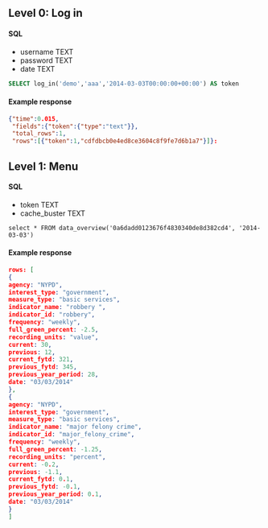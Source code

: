 ## Level 0: Log in 

#### SQL

* username TEXT
* password TEXT
* date TEXT
 

```sql
SELECT log_in('demo','aaa','2014-03-03T00:00:00+00:00') AS token
```

#### Example response

```json
{"time":0.015,
 "fields":{"token":{"type":"text"}},
 "total_rows":1,
 "rows":[{"token":1,"cdfdbcb0e4ed8ce3604c8f9fe7d6b1a7"}]}:
```

## Level 1: Menu

#### SQL

* token TEXT
* cache_buster TEXT

```
select * FROM data_overview('0a6dadd0123676f4830340de8d382cd4', '2014-03-03')
```

#### Example response

```json
rows: [
{
agency: "NYPD",
interest_type: "government",
measure_type: "basic services",
indicator_name: "robbery ",
indicator_id: "robbery",
frequency: "weekly",
full_green_percent: -2.5,
recording_units: "value",
current: 30,
previous: 12,
current_fytd: 321,
previous_fytd: 345,
previous_year_period: 28,
date: "03/03/2014"
},
{
agency: "NYPD",
interest_type: "government",
measure_type: "basic services",
indicator_name: "major felony crime",
indicator_id: "major_felony_crime",
frequency: "weekly",
full_green_percent: -1.25,
recording_units: "percent",
current: -0.2,
previous: -1.1,
current_fytd: 0.1,
previous_fytd: -0.1,
previous_year_period: 0.1,
date: "03/03/2014"
}
]
```



